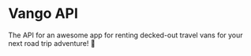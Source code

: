 # Vango API

The API for an awesome app for renting decked-out travel vans for your next road trip adventure! 🚐
